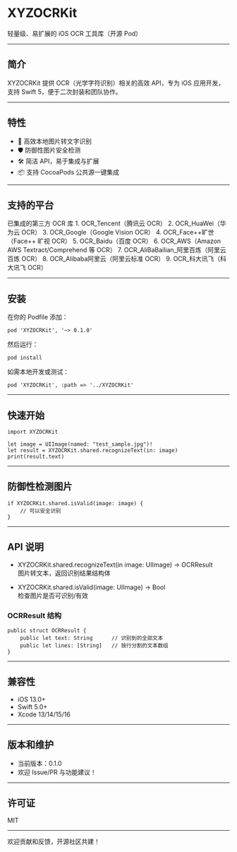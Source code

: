  
# XYZOCRKit

轻量级、易扩展的 iOS OCR 工具库（开源 Pod）

---

## 简介

XYZOCRKit 提供 OCR（光学字符识别）相关的高效 API，专为 iOS 应用开发，支持 Swift 5，便于二次封装和团队协作。

---

## 特性

- 🚀 高效本地图片转文字识别
- 🛡 防御性图片安全检测
- 🛠 简洁 API，易于集成与扩展
- 📦 支持 CocoaPods 公共源一键集成

---
## 支持的平台

已集成的第三方 OCR 库
	1.	OCR_Tencent（腾讯云 OCR）
	2.	OCR_HuaWei（华为云 OCR）
	3.	OCR_Google（Google Vision OCR）
	4.	OCR_Face++旷世（Face++ 旷视 OCR）
	5.	OCR_Baidu（百度 OCR）
	6.	OCR_AWS（Amazon AWS Textract/Comprehend 等 OCR）
	7.	OCR_AliBaBailian_阿里百炼（阿里云百炼 OCR）
	8.	OCR_Alibaba阿里云（阿里云标准 OCR）
	9.	OCR_科大讯飞（科大讯飞 OCR）

---

 
## 安装

在你的 Podfile 添加：

    pod 'XYZOCRKit', '~> 0.1.0'

然后运行：

    pod install

如需本地开发或测试：

    pod 'XYZOCRKit', :path => '../XYZOCRKit'

---

## 快速开始

    import XYZOCRKit

    let image = UIImage(named: "test_sample.jpg")!
    let result = XYZOCRKit.shared.recognizeText(in: image)
    print(result.text)

---

## 防御性检测图片

    if XYZOCRKit.shared.isValid(image: image) {
        // 可以安全识别
    }

---

## API 说明

- XYZOCRKit.shared.recognizeText(in image: UIImage) -> OCRResult  
  图片转文本，返回识别结果结构体

- XYZOCRKit.shared.isValid(image: UIImage) -> Bool  
  检查图片是否可识别/有效

### OCRResult 结构

    public struct OCRResult {
        public let text: String      // 识别到的全部文本
        public let lines: [String]   // 按行分割的文本数组
    }

---

## 兼容性

- iOS 13.0+
- Swift 5.0+
- Xcode 13/14/15/16

---

## 版本和维护

- 当前版本：0.1.0
- 欢迎 Issue/PR 与功能建议！

---

## 许可证

MIT

---

欢迎贡献和反馈，开源社区共建！
 
